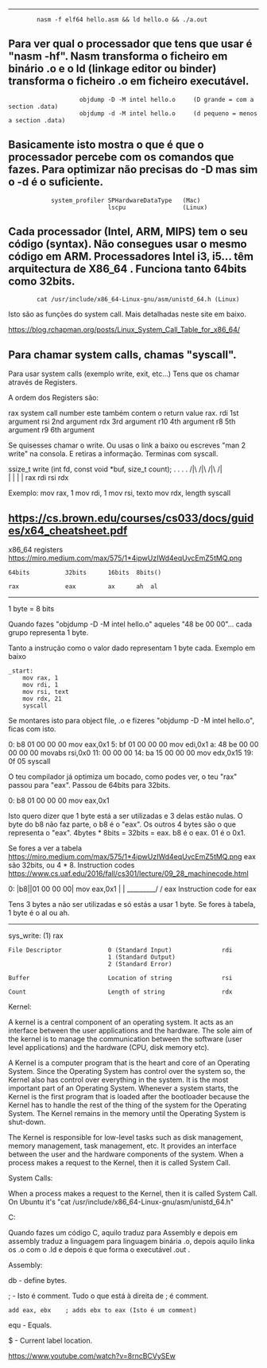 ------------------------------------------------------------------------------------
			nasm -f elf64 hello.asm && ld hello.o && ./a.out

Para ver qual o processador que tens que usar é "nasm -hf".
Nasm transforma o ficheiro em binário .o e o ld (linkage editor ou binder)
transforma o ficheiro .o em ficheiro executável.
------------------------------------------------------------------------------------

						objdump -D -M intel hello.o		(D grande = com a section .data)
						objdump -d -M intel hello.o		(d pequeno = menos a section .data)

Basicamente isto mostra o que é que o processador percebe com
os comandos que fazes.
Para optimizar não precisas do -D mas sim o -d é o suficiente.
------------------------------------------------------------------------------------

				system_profiler SPHardwareDataType   (Mac)
								lscpu				 (Linux)


Cada processador (Intel, ARM, MIPS) tem o seu código (syntax). Não consegues usar o mesmo
código em ARM.
Processadores Intel i3, i5... têm arquitectura de X86_64 . Funciona tanto 64bits
como 32bits.
------------------------------------------------------------------------------------

			cat /usr/include/x86_64-Linux-gnu/asm/unistd_64.h (Linux)

Isto são as funções do system call.
Mais detalhadas neste site em baixo.

https://blog.rchapman.org/posts/Linux_System_Call_Table_for_x86_64/

Para chamar system calls, chamas "syscall".
------------------------------------------------------------------------------------

Para usar system calls (exemplo write, exit, etc...)
Tens que os chamar através de Registers.

A ordem dos Registers são:

rax		system call number		este também contem o return value rax.
rdi		1st argument
rsi		2nd argument
rdx		3rd argument
r10		4th argument
r8		5th argument
r9		6th argument

Se quisesses chamar o write. Ou usas o link a baixo ou escreves "man 2 write"
na consola. E retiras a informação. Terminas com syscall.

ssize_t write (int fd, const void *buf, size_t count);
	  . 		  .			  .				 .
	 /|\		 /|\		 /|\			/|\
	  |			  |			  |				 |
	 rax		 rdi		 rsi			rdx

Exemplo:
		mov rax, 1
		mov rdi, 1
		mov rsi, texto
		mov rdx, length
		syscall


https://cs.brown.edu/courses/cs033/docs/guides/x64_cheatsheet.pdf
------------------------------------------------------------------------------------

x86_64 registers
https://miro.medium.com/max/575/1*4ipwUzIWd4eqUvcEmZ5tMQ.png


	64bits			32bits		16bits	8bits()

	rax				eax			ax		ah	al



------------------------------------------------------------------------------------

1 byte = 8 bits

Quando fazes "objdump -D -M intel hello.o" aqueles "48 be 00 00"... cada grupo representa
1 byte.

Tanto a instrução como o valor dado representam 1 byte cada. Exemplo em baixo

	_start:
		mov rax, 1
		mov rdi, 1
		mov rsi, text
		mov rdx, 21
		syscall

Se montares isto para object file, .o e fizeres "objdump -D -M intel hello.o",
ficas com isto.

   0:   b8 01 00 00 00          mov    eax,0x1
   5:   bf 01 00 00 00          mov    edi,0x1
   a:   48 be 00 00 00 00 00    movabs rsi,0x0
  11:   00 00 00
  14:   ba 15 00 00 00          mov    edx,0x15
  19:   0f 05                   syscall

O teu compilador já optimiza um bocado, como podes ver, o teu "rax" passou para "eax".
Passou de 64bits para 32bits.

   0:   b8 01 00 00 00          mov    eax,0x1

Isto quero dizer que 1 byte está a ser utilizadas e 3 delas estão nulas.
O byte do b8 não faz parte, o b8 é o "eax". Os outros 4 bytes são o que representa o "eax".
4bytes * 8bits = 32bits = eax.
b8 é o eax.
01 é o 0x1.

Se fores a ver a tabela https://miro.medium.com/max/575/1*4ipwUzIWd4eqUvcEmZ5tMQ.png
eax são 32bits, ou 4 * 8.
Instruction codes https://www.cs.uaf.edu/2016/fall/cs301/lecture/09_28_machinecode.html

   0:  |b8||01 00 00 00|          mov    eax,0x1
	   |  | \_________/
		\/		eax
	Instruction
	code for eax

Tens 3 bytes a não ser utilizadas e só estás a usar 1 byte.
Se fores à tabela, 1 byte é o al ou ah.

------------------------------------------------------------------------------------



sys_write: (1)   												rax

	File Descriptor 			0 (Standard Input)				rdi
								1 (Standard Output)
								2 (Standard Error)

	Buffer						Location of string				rsi

	Count						Length of string				rdx



Kernel:

A kernel is a central component of an operating system. It acts as an interface between
the user applications and the hardware. The sole aim of the kernel is to manage the
communication between the software (user level applications) and the hardware (CPU,
disk memory etc).

A Kernel is a computer program that is the heart and core of an Operating System.
Since the Operating System has control over the system so, the Kernel also has control
over everything in the system. It is the most important part of an Operating System.
Whenever a system starts, the Kernel is the first program that is loaded after the
bootloader because the Kernel has to handle the rest of the thing of the system for the
Operating System. The Kernel remains in the memory until the Operating System is shut-down.

The Kernel is responsible for low-level tasks such as disk management, memory management,
task management, etc. It provides an interface between the user and the hardware components
of the system. When a process makes a request to the Kernel, then it is called System Call.


System Calls:

When a process makes a request to the Kernel, then it is called System Call.
On Ubuntu it's "cat /usr/include/x86_64-Linux-gnu/asm/unistd_64.h"


C:

Quando fazes um código C, aquilo traduz para Assembly e depois em assembly traduz a linguagem
para linguagem binária .o, depois aquilo linka os .o com o .ld e depois é que forma o
executável .out .


Assembly:

db - define bytes.

; - Isto é comment. Tudo o que está à direita de ; é comment.

	add eax, ebx	; adds ebx to eax (Isto é um comment)

equ - Equals.

$ - Current label location.


https://www.youtube.com/watch?v=8rncBCVySEw
